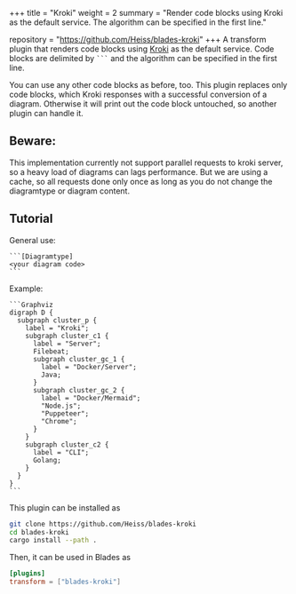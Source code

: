 +++
title = "Kroki"
weight = 2
summary = "Render code blocks using Kroki as the default service. The algorithm can be specified in the first line."

repository = "https://github.com/Heiss/blades-kroki"
+++
A transform plugin that renders code blocks using [Kroki](https://kroki.io/) as the default service.
Code blocks are delimited by `` ``` `` and the algorithm can be specified in the first line.

You can use any other code blocks as before, too. This plugin replaces only code blocks, which Kroki responses with a successful conversion of a diagram. Otherwise it will print out the code block untouched, so another plugin can handle it.

## Beware:

This implementation currently not support parallel requests to kroki server, so a heavy load of diagrams can lags performance. But we are using a cache, so all requests done only once as long as you do not change the diagramtype or diagram content.

## Tutorial

General use:

````
```[Diagramtype]
<your diagram code>
```
````

Example:
````
```Graphviz
digraph D {
  subgraph cluster_p {
    label = "Kroki";
    subgraph cluster_c1 {
      label = "Server";
      Filebeat;
      subgraph cluster_gc_1 {
        label = "Docker/Server";
        Java;
      }
      subgraph cluster_gc_2 {
        label = "Docker/Mermaid";
        "Node.js";
        "Puppeteer";
        "Chrome";
      }
    }
    subgraph cluster_c2 {
      label = "CLI";
      Golang;
    }
  }
}
```
````

This plugin can be installed as
```bash
git clone https://github.com/Heiss/blades-kroki
cd blades-kroki
cargo install --path .
```

Then, it can be used in Blades as
```toml
[plugins]
transform = ["blades-kroki"]
```
